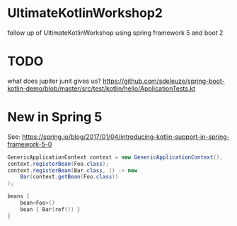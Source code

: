 # UltimateKotlinWorkshop2

follow up of UltimateKotlinWorkshop using spring framework 5 and boot 2

# TODO

what does jupiter junit gives us?
    https://github.com/sdeleuze/spring-boot-kotlin-demo/blob/master/src/test/kotlin/hello/ApplicationTests.kt



# New in Spring 5

See: https://spring.io/blog/2017/01/04/introducing-kotlin-support-in-spring-framework-5-0
```java
GenericApplicationContext context = new GenericApplicationContext();
context.registerBean(Foo.class);
context.registerBean(Bar.class, () -> new 
	Bar(context.getBean(Foo.class))
);
```

```kotlin
beans {
    bean<Foo>()
    bean { Bar(ref()) }
}
```
